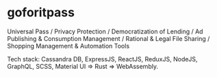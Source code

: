 # goforitpass
Universal Pass / Privacy Protection / Democratization of Lending / Ad Publishing & Consumption Management / Rational & Legal File Sharing / Shopping Management & Automation Tools

Tech stack: Cassandra DB, ExpressJS, ReactJS, ReduxJS, NodeJS, GraphQL, SCSS, Material UI => Rust => WebAssembly.
